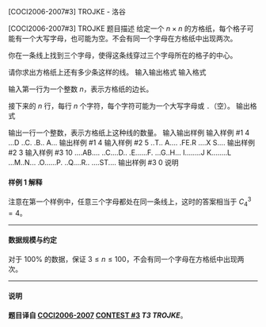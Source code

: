



[COCI2006-2007#3] TROJKE - 洛谷














[COCI2006-2007#3] TROJKE
题目描述
给定一个 $n\times n$ 的方格纸，每个格子可能有一个大写字母，也可能为空。不会有同一个字母在方格纸中出现两次。

你在一条线上找到三个字母，使得这条线穿过三个字母所在的格子的中心。

请你求出方格纸上还有多少条这样的线。
输入输出格式
输入格式

输入第一行为一个整数 $n$，表示方格纸的边长。

接下来的 $n$ 行，每行 $n$ 个字符，每个字符可能为一个大写字母或 `.`（空）。
输出格式

输出一行一个整数，表示方格纸上这种线的数量。
输入输出样例
输入样例 #1
4
...D
..C.
.B..
A... 
输出样例 #1
4
输入样例 #2
5
..T..
A....
.FE.R
....X
S.... 
输出样例 #2
3
输入样例 #3
10
....AB....
..C....D..
.E......F.
...G..H...
I........J
K........L
...M..N...
.O......P.
..Q....R..
....ST....
输出样例 #3
0
说明
#### 样例 1 解释

注意在第一个样例中，任意三个字母都处在同一条线上，这时的答案相当于 $C^{3}_{4}=4$。

----

#### 数据规模与约定

对于 $100\%$ 的数据，保证 $3\le n\le 100$，不会有同一个字母在方格纸中出现两次。

---

#### 说明
**题目译自 [COCI2006-2007](https://hsin.hr/coci/archive/2006_2007/) [CONTEST #3](https://hsin.hr/coci/archive/2006_2007/contest3_tasks.pdf) *T3 TROJKE***。






